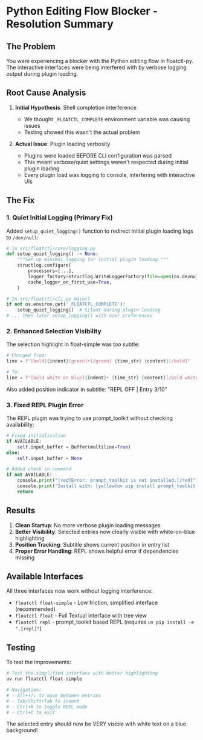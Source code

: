 # Python Editing Flow Blocker - Resolution Summary

## The Problem
You were experiencing a blocker with the Python editing flow in floatctl-py. The interactive interfaces were being interfered with by verbose logging output during plugin loading.

## Root Cause Analysis

1. **Initial Hypothesis**: Shell completion interference
   - We thought `_FLOATCTL_COMPLETE` environment variable was causing issues
   - Testing showed this wasn't the actual problem

2. **Actual Issue**: Plugin loading verbosity
   - Plugins were loaded BEFORE CLI configuration was parsed
   - This meant verbose/quiet settings weren't respected during initial plugin loading
   - Every plugin load was logging to console, interfering with interactive UIs

## The Fix

### 1. Quiet Initial Logging (Primary Fix)
Added `setup_quiet_logging()` function to redirect initial plugin loading logs to `/dev/null`:

```python
# In src/floatctl/core/logging.py
def setup_quiet_logging() -> None:
    """Set up minimal logging for initial plugin loading."""
    structlog.configure(
        processors=[...],
        logger_factory=structlog.WriteLoggerFactory(file=open(os.devnull, "w")),
        cache_logger_on_first_use=True,
    )

# In src/floatctl/cli.py main()
if not os.environ.get('_FLOATCTL_COMPLETE'):
    setup_quiet_logging()  # Silent during plugin loading
# ... then later setup_logging() with user preferences
```

### 2. Enhanced Selection Visibility
The selection highlight in float-simple was too subtle:

```python
# Changed from:
line = f"[bold]{indent}[green]➤[/green] {time_str} {content}[/bold]"

# To:
line = f"[bold white on blue]{indent}➤ {time_str} {content}[/bold white on blue]"
```

Also added position indicator in subtitle: "REPL OFF | Entry 3/10"

### 3. Fixed REPL Plugin Error
The REPL plugin was trying to use prompt_toolkit without checking availability:

```python
# Fixed initialization
if AVAILABLE:
    self.input_buffer = Buffer(multiline=True)
else:
    self.input_buffer = None

# Added check in command
if not AVAILABLE:
    console.print("[red]Error: prompt_toolkit is not installed.[/red]")
    console.print("Install with: [yellow]uv pip install prompt_toolkit[/yellow]")
    return
```

## Results

1. **Clean Startup**: No more verbose plugin loading messages
2. **Better Visibility**: Selected entries now clearly visible with white-on-blue highlighting
3. **Position Tracking**: Subtitle shows current position in entry list
4. **Proper Error Handling**: REPL shows helpful error if dependencies missing

## Available Interfaces

All three interfaces now work without logging interference:
- `floatctl float-simple` - Low friction, simplified interface (recommended)
- `floatctl float` - Full Textual interface with tree view
- `floatctl repl` - prompt_toolkit based REPL (requires `uv pip install -e ".[repl]"`)

## Testing

To test the improvements:
```bash
# Test the simplified interface with better highlighting
uv run floatctl float-simple

# Navigation:
# - Alt+↑/↓ to move between entries
# - Tab/Shift+Tab to indent
# - Ctrl+R to toggle REPL mode
# - Ctrl+C to exit
```

The selected entry should now be VERY visible with white text on a blue background!